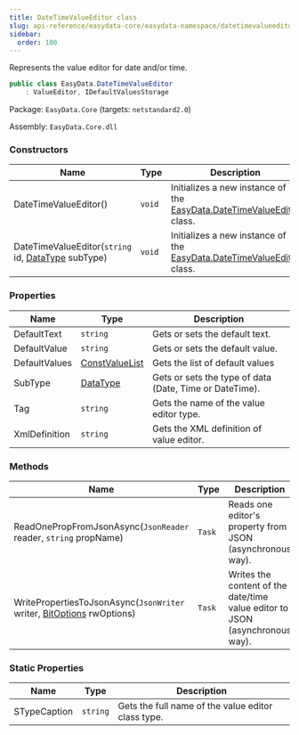 ```yaml
---
title: DateTimeValueEditor class
slug: api-reference/easydata-core/easydata-namespace/datetimevalueeditor-class
sidebar:
  order: 100
---
```


Represents the value editor for date and/or time.
```csharp
public class EasyData.DateTimeValueEditor
    : ValueEditor, IDefaultValuesStorage

```
Package: `EasyData.Core` (targets: `netstandard2.0`)

Assembly: `EasyData.Core.dll`

### Constructors

| Name | Type | Description | 
| --- | --- | --- | 
| DateTimeValueEditor() | `void` | Initializes a new instance of the [EasyData.DateTimeValueEditor](/easyquery/docs/api-reference/easydata-core/easydata-namespace/datetimevalueeditor-class) class. | 
| DateTimeValueEditor(`string` id, [DataType](/easyquery/docs/api-reference/easydata-core/easydata-namespace/datatype-enum) subType) | `void` | Initializes a new instance of the [EasyData.DateTimeValueEditor](/easyquery/docs/api-reference/easydata-core/easydata-namespace/datetimevalueeditor-class) class. | 


### Properties

| Name | Type | Description | 
| --- | --- | --- | 
| DefaultText | `string` | Gets or sets the default text. | 
| DefaultValue | `string` | Gets or sets the default value. | 
| DefaultValues | [ConstValueList](/easyquery/docs/api-reference/easydata-core/easydata-namespace/constvaluelist-class) | Gets the list of default values | 
| SubType | [DataType](/easyquery/docs/api-reference/easydata-core/easydata-namespace/datatype-enum) | Gets or sets the type of data (Date, Time or DateTime). | 
| Tag | `string` | Gets the name of the value editor type. | 
| XmlDefinition | `string` | Gets the XML definition of value editor. | 


### Methods

| Name | Type | Description | 
| --- | --- | --- | 
| ReadOnePropFromJsonAsync(`JsonReader` reader, `string` propName) | `Task` | Reads one editor's property from JSON (asynchronous way). | 
| WritePropertiesToJsonAsync(`JsonWriter` writer, [BitOptions](/easyquery/docs/api-reference/easydata-core/easydata-namespace/bitoptions-class) rwOptions) | `Task` | Writes the content of the date/time value editor to JSON (asynchronous way). | 


### Static Properties

| Name | Type | Description | 
| --- | --- | --- | 
| STypeCaption | `string` | Gets the full name of the value editor class type. |
